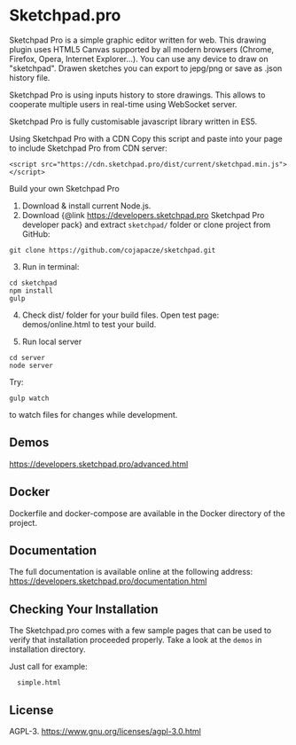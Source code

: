 Sketchpad.pro
==========

Sketchpad Pro is a simple graphic editor written for web. This drawing plugin uses HTML5 Canvas supported by all modern browsers (Chrome, Firefox, Opera, Internet Explorer...). You can use any device to draw on "sketchpad". Drawen sketches you can export to jepg/png or save as .json history file.

Sketchpad Pro is using inputs history to store drawings. This allows to cooperate multiple users in real-time using WebSocket server.

Sketchpad Pro is fully customisable javascript library written in ES5.

Using Sketchpad Pro with a CDN
Copy this script and paste into your page to include Sketchpad Pro from CDN server:
```
<script src="https://cdn.sketchpad.pro/dist/current/sketchpad.min.js"></script>
```
Build your own Sketchpad Pro
1. Download & install current Node.js.
2. Download {@link https://developers.sketchpad.pro Sketchpad Pro developer pack} and extract ``sketchpad/`` folder or clone project from GitHub:

```
git clone https://github.com/cojapacze/sketchpad.git

```

3. Run in terminal:

```
cd sketchpad
npm install
gulp
```

4. Check dist/ folder for your build files. Open test page: demos/online.html to test your build.

5. Run local server
```
cd server
node server
```

Try:

```
gulp watch
```

to watch files for changes while development.

## Demos

https://developers.sketchpad.pro/advanced.html

## Docker

Dockerfile and docker-compose are available in the Docker directory of the project.

## Documentation

The full documentation is available online at the following address:
https://developers.sketchpad.pro/documentation.html

## Checking Your Installation

The Sketchpad.pro comes with a few sample pages that can be used to verify that
installation proceeded properly. Take a look at the `demos` in installation directory.

Just call for example:
```
  simple.html
```

## License
  AGPL-3.
  https://www.gnu.org/licenses/agpl-3.0.html
